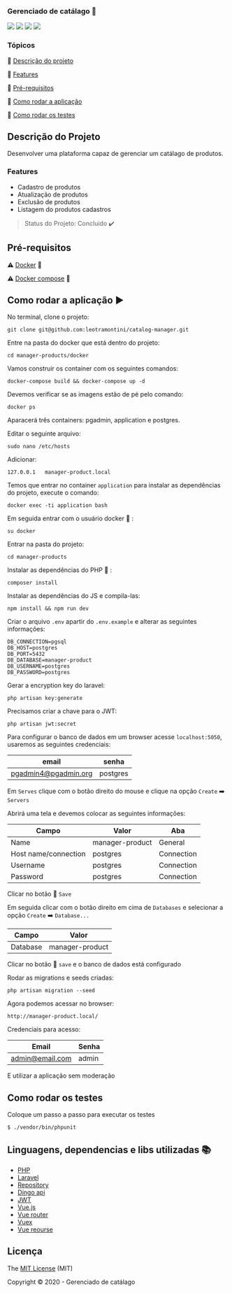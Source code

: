 ### Gerenciado de catálago :page_with_curl:

<img src="https://img.shields.io/static/v1?label=COVERAGE&message=100&color=green&style=for-the-badge"/> <img src="https://img.shields.io/static/v1?label=Licese&message=MIT&color=blue&style=for-the-badge"/> <img src="https://img.shields.io/static/v1?label=PHP&message=7.2.31&color=purple&style=for-the-badge&logo=PHP"/> <img src="https://img.shields.io/static/v1?label=LARAVEL&message=6.2&color=red&style=for-the-badge&logo=LARAVEL"/>

### Tópicos

:small_blue_diamond: [Descrição do projeto](#descrição-do-projeto)

:small_blue_diamond: [Features](#features)

:small_blue_diamond: [Pré-requisitos](#pré-requisitos)

:small_blue_diamond: [Como rodar a aplicação ](#como-rodar-a-aplicação-arrow_forward)

:small_blue_diamond: [Como rodar os testes ](#como-rodar-os-testes)


## Descrição do Projeto

Desenvolver uma plataforma capaz de gerenciar um catálago de produtos.

### Features
- Cadastro de produtos
- Atualização de produtos
- Exclusão de produtos
- Listagem do produtos cadastros

> Status do Projeto: Concluido :heavy_check_mark:

## Pré-requisitos

:warning: [Docker](https://www.docker.com/) :whale: 

:warning: [Docker compose](https://docs.docker.com/compose/) :octopus:

## Como rodar a aplicação :arrow_forward:

No terminal, clone o projeto:

```
git clone git@github.com:leotramontini/catalog-manager.git
```

Entre na pasta do docker que está dentro do projeto:

```
cd manager-products/docker
```

Vamos construir os container com os seguintes comandos:

```
docker-compose build && docker-compose up -d
```

Devemos verificar se as imagens estão de pé pelo comando:

```
docker ps
```

Aparacerá três containers: pgadmin, application e postgres.

Editar o seguinte arquivo:

```
sudo nano /etc/hosts
```

Adicionar:

```
127.0.0.1	manager-product.local
```

Temos que entrar no container `application` para instalar as dependências do projeto, execute o comando:

```
docker exec -ti application bash
```

Em seguida entrar com o usuário docker :whale: :

```
su docker
```

Entrar na pasta do projeto:

```
cd manager-products
```

Instalar as dependências do PHP :elephant: :

```
composer install
```

Instalar as dependências do JS e compila-las:

```
npm install && npm run dev
```

Criar o arquivo `.env` apartir do `.env.example` e alterar as seguintes informações:

```
DB_CONNECTION=pgsql
DB_HOST=postgres
DB_PORT=5432
DB_DATABASE=manager-product
DB_USERNAME=postgres
DB_PASSWORD=postgres
```

Gerar a encryption key do laravel:

```
php artisan key:generate
```

Precisamos criar a chave para o JWT:

```
php artisan jwt:secret
```

Para configurar o banco de dados em um browser acesse `localhost:5050`, usaremos as seguintes credenciais:

| email  | senha  |
| ------------ | ------------ |
|  pgadmin4@pgadmin.org | postgres  |

Em `Serves` clique com o botão direito do mouse e clique na opção `Create` :arrow_right: `Servers`

Abrirá uma tela e devemos colocar as seguintes informações:

| Campo  | Valor  | Aba  |
| ------------ | ------------ | ------------ |
|  Name | manager-product  | General  |
| Host name/connection  |  postgres | Connection  |
| Username |  postgres | Connection  |
| Password  |  postgres | Connection  |

Clicar no botão :floppy_disk: `Save`

Em seguida clicar com o botão direito em cima de `Databases` e selecionar a opção `Create` :arrow_right: `Database...`

|  Campo | Valor  |
| ------------ | ------------ |
| Database | manager-product  |

Clicar no botão :floppy_disk: `save` e o banco de dados está configurado

Rodar as migrations e seeds criadas:

```
php artisan migration --seed
```

Agora podemos acessar no browser:

`http://manager-product.local/`

Credenciais para acesso:

|  Email | Senha  |
| ------------ | ------------ |
|   admin@email.com | admin  |

E utilizar a aplicação sem moderação

## Como rodar os testes

Coloque um passo a passo para executar os testes

```
$ ./vendor/bin/phpunit
```

## Linguagens, dependencias e libs utilizadas :books:

- [PHP](https://www.php.net/)
- [Laravel](https://laravel.com/docs/6.x)
- [Repository](https://github.com/andersao/l5-repository)
- [Dingo api](https://github.com/dingo/api)
- [JWT](https://github.com/tymondesigns/jwt-auth)
- [Vue.js](https://vuejs.org/)
- [Vue router](https://router.vuejs.org/)
- [Vuex](https://vuex.vuejs.org/)
- [Vue reourse](https://github.com/pagekit/vue-resource)

## Licença

The [MIT License]() (MIT)

Copyright :copyright: 2020 - Gerenciado de catálago



